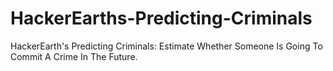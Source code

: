 # HackerEarths-Predicting-Criminals
HackerEarth's Predicting Criminals: Estimate Whether Someone Is Going To Commit A Crime In The Future.
